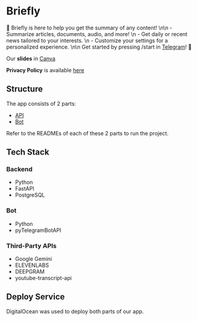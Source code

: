 # Briefly

🤖 Briefly is here to help you get the summary of any content! \n\n - Summarize articles, documents, audio, and more! \n - Get daily or recent news tailored to your interests. \n - Customize your settings for a personalized experience. \n\n Get started by pressing /start in [Telegram](https://t.me/super_briefly_bot)! 🚀

Our **slides** in [Canva](https://www.canva.com/design/DAGO4jHMrRc/fGaYHPVFq_3u1lZRSA1Ufw/edit?utm_content=DAGO4jHMrRc&utm_campaign=designshare&utm_medium=link2&utm_source=sharebutton)

**Privacy Policy** is available [here](https://github.com/dvolynov/Briefly/tree/main/privacy-policy.md)

## Structure

The app consists of 2 parts:

- [API](https://github.com/dvolynov/Briefly/tree/main/Briefly-API)
- [Bot](https://github.com/dvolynov/Briefly/tree/main/BrieflyBot)

Refer to the READMEs of each of these 2 parts to run the project.

## Tech Stack

### Backend

- Python
- FastAPI
- PostgreSQL

### Bot

- Python
- pyTelegramBotAPI

### Third-Party APIs

- Google Gemini
- ELEVENLABS
- DEEPGRAM
- youtube-transcript-api

## Deploy Service

DigitalOcean was used to deploy both parts of our app.
